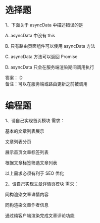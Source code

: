 # 选择题

1、下面关于 asyncData 中描述错误的是

A. asyncData 中没有 this

B. 只有路由页面组件可以使用 asyncData 方法

C. asyncData 方法可以返回 Promise

D. asyncData 只会在服务端渲染期间调用执行

答案： D  
备注：可以在服务端或路由更新之前被调用

# 编程题

1、请自己实现首页模块
需求：

基本的文章列表展示

文章列表分页

展示首页文章标签列表

根据文章标签筛选文章列表

以上需求必须有利于 SEO 优化

2、请自己实现文章详情页模块
需求：

同构渲染文章详情内容

同构渲染文章作者信息

通过纯客户端渲染完成文章评论功能